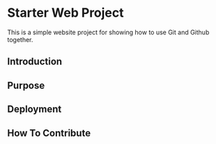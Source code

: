 # Starter Web Project

This is a simple website project for showing how to use Git and Github together.


## Introduction

## Purpose

## Deployment

## How To Contribute
